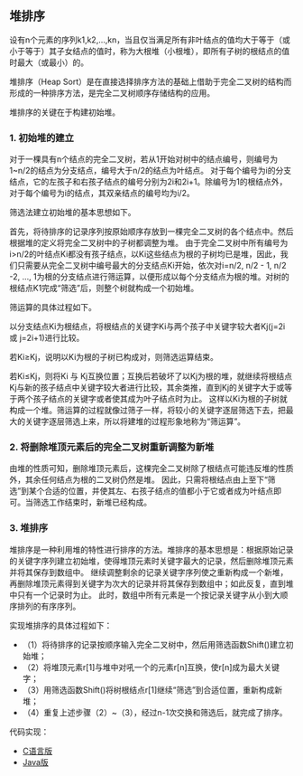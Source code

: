
## 堆排序

设有n个元素的序列k1,k2,...,kn，当且仅当满足所有非叶结点的值均大于等于（或小于等于）其子女结点的值时，称为大根堆（小根堆），即所有子树的根结点的值时最大（或最小）的。

堆排序（Heap Sort）是在直接选择排序方法的基础上借助于完全二叉树的结构而形成的一种排序方法，是完全二叉树顺序存储结构的应用。

堆排序的关键在于构建初始堆。

### 1. 初始堆的建立

对于一棵具有n个结点的完全二叉树，若从1开始对树中的结点编号，则编号为1~n/2的结点为分支结点，编号大于n/2的结点为叶结点。
对于每个编号为i的分支结点，它的左孩子和右孩子结点的编号分别为2i和2i+1。除编号为1的根结点外，对于每个编号为i的结点，其双亲结点的编号均为i/2。

筛选法建立初始堆的基本思想如下。

首先，将待排序的记录序列按原始顺序存放到一棵完全二叉树的各个结点中。然后根据堆的定义将完全二叉树中的子树都调整为堆。
由于完全二叉树中所有编号为i>n/2的叶结点Ki都没有孩子结点，以Ki这些结点为根的子树均已是堆，因此，我们只需要从完全二叉树中编号最大的分支结点Ki开始，依次对i=n/2, n/2 - 1, n/2 -2, …, 1为根的分支结点进行筛运算，以便形成以每个分支结点为根的堆。对树的根结点K1完成“筛选”后，则整个树就构成一个初始堆。

筛运算的具体过程如下。

以分支结点Ki为根结点，将根结点的关键字Ki与两个孩子中关键字较大者Kj(j=2i 或 j=2i+1)进行比较。

若Ki≥Kj，说明以Ki为根的子树已构成对，则筛选运算结束。

若Ki≤Kj，则将Ki 与 Kj互换位置；互换后若破坏了以Kj为根的堆，就继续将根结点Kj与新的孩子结点中关键字较大者进行比较，其余类推，直到Kj的关键字大于或等于两个孩子结点的关键字或者使其成为叶子结点时为止。
这样以Ki为根的子树就构成一个堆。筛运算的过程就像过筛子一样，将较小的关键字逐层筛选下去，把最大的关键字逐层筛选上来，所以将建堆的过程形象地称为“筛运算”。

### 2. 将删除堆顶元素后的完全二叉树重新调整为新堆

由堆的性质可知，删除堆顶元素后，这棵完全二叉树除了根结点可能违反堆的性质外，其余任何结点为根的二叉树仍然是堆。
因此，只需将根结点由上至下“筛选”到某个合适的位置，并使其左、右孩子结点的值都小于它或者成为叶结点即可。当筛选工作结束时，新堆已经构成。

### 3. 堆排序

堆排序是一种利用堆的特性进行排序的方法。堆排序的基本思想是：根据原始记录的关键字序列建立初始堆，使得堆顶元素时关键字最大的记录，然后删除堆顶元素并将其保存到数组中。
继续调整剩余的记录关键字序列使之重新构成一个新堆，再删除堆顶元素得到关键字为次大的记录并将其保存到数组中；如此反复，直到堆中只有一个记录时为止。
此时，数组中所有元素是一个按记录关键字从小到大顺序排列的有序序列。

实现堆排序的具体过程如下：
- （1）将待排序的记录按顺序输入完全二叉树中，然后用筛选函数Shift()建立初始堆；
- （2）将堆顶元素r[1]与堆中对吼一个的元素r[n]互换，使r[n]成为最大关键字；
- （3）用筛选函数Shift()将树根结点r[1]继续“筛选”到合适位置，重新构成新堆；
- （4）重复上述步骤（2）~（3），经过n-1次交换和筛选后，就完成了排序。

代码实现：
- [C语言版](https://github.com/lq920320/Hello-World/blob/master/heapSort.cpp)
- [Java版](https://github.com/lq920320/algorithm-java-test/blob/master/src/test/java/sort/heap_sort/HeapSortTest.java)
